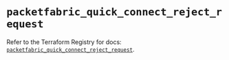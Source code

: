 # `packetfabric_quick_connect_reject_request`

Refer to the Terraform Registry for docs: [`packetfabric_quick_connect_reject_request`](https://registry.terraform.io/providers/packetfabric/packetfabric/1.9.3/docs/resources/quick_connect_reject_request).
